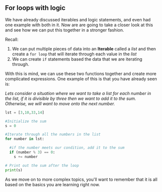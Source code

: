 ## For loops with logic
We have already discussed iterables and logic statements, and even had one example with both in it. Now are are going to take a closer look at this and see how we can put this together in a stronger fashion.

Recall:
1. We can put multiple pieces of data into an **Iterable** called a _list_ and then create a `for loop` that will iterate through each value in the _list_
2. We can create `if` statements based the data that we are iterating through.

With this is mind, we can use these two functions together and create more complicated expressions. One example of this is that you have already seen is:

 _Lets consider a situation where we want to take a list for each number in the list, if it is divisible by three then we want to add it to the sum.  Otherwise, we will want to move onto the next number._

```Python
lst = [3,10,33,14]

#Initialize the sum
s = 0

#Iterate through all the numbers in the list
for number in lst:

  #if the number meets our condition, add it to the sum
  if (number % 3) == 0:
    s += number

# Print out the sum after the loop
print(s)
```

As we move on to more complex topics, you'll want to remember that it is all based on the basics you are learning right now.
